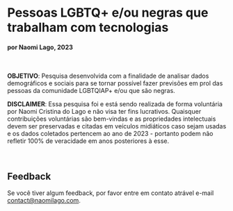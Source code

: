 # Pessoas LGBTQ+ e/ou negras que trabalham com tecnologias
#### por Naomi Lago, 2023

&nbsp;

**OBJETIVO**: Pesquisa desenvolvida com a finalidade de analisar dados demográficos e sociais para se tornar possível fazer previsões em prol das pessoas da comunidade LGBTQIAP+ e/ou que são negras.

**DISCLAIMER**: Essa pesquisa foi e está sendo realizada de forma voluntária por Naomi Cristina do Lago e não visa ter fins lucrativos. Quaisquer contribuições voluntárias são bem-vindas e as propriedades intelectuais devem ser preservadas e citadas em veículos midiáticos caso sejam usadas e os dados coletados pertencem ao ano de 2023 - portanto podem não refletir 100% de veracidade em anos posteriores à esse.

&nbsp;

## Feedback

Se você tiver algum feedback, por favor entre em contato atrável e-mail contact@naomilago.com.
